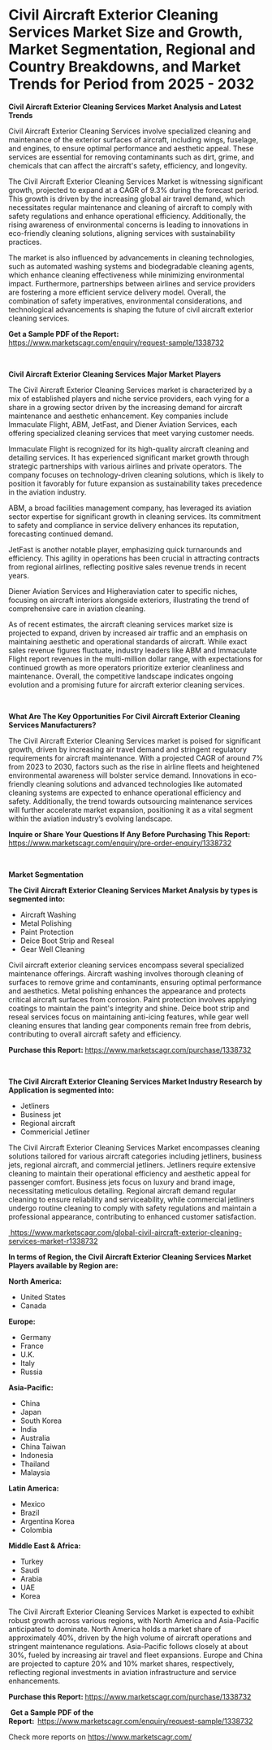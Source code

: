 <p><h1>Civil Aircraft Exterior Cleaning Services Market Size and Growth, Market Segmentation, Regional and Country Breakdowns, and Market Trends for Period from 2025 -  2032</h1></p><p><strong>Civil Aircraft Exterior Cleaning Services Market Analysis and Latest Trends</strong></p>
<p><p>Civil Aircraft Exterior Cleaning Services involve specialized cleaning and maintenance of the exterior surfaces of aircraft, including wings, fuselage, and engines, to ensure optimal performance and aesthetic appeal. These services are essential for removing contaminants such as dirt, grime, and chemicals that can affect the aircraft's safety, efficiency, and longevity.</p><p>The Civil Aircraft Exterior Cleaning Services Market is witnessing significant growth, projected to expand at a CAGR of 9.3% during the forecast period. This growth is driven by the increasing global air travel demand, which necessitates regular maintenance and cleaning of aircraft to comply with safety regulations and enhance operational efficiency. Additionally, the rising awareness of environmental concerns is leading to innovations in eco-friendly cleaning solutions, aligning services with sustainability practices.</p><p>The market is also influenced by advancements in cleaning technologies, such as automated washing systems and biodegradable cleaning agents, which enhance cleaning effectiveness while minimizing environmental impact. Furthermore, partnerships between airlines and service providers are fostering a more efficient service delivery model. Overall, the combination of safety imperatives, environmental considerations, and technological advancements is shaping the future of civil aircraft exterior cleaning services.</p></p>
<p><strong>Get a Sample PDF of the Report:&nbsp;</strong> <a href="https://www.marketscagr.com/enquiry/request-sample/1338732?utm_campaign=2648&utm_medium=2&utm_source=Github&utm_content=ia&utm_term=27032025&utm_id=civil-aircraft-exterior-cleaning-services">https://www.marketscagr.com/enquiry/request-sample/1338732</a></p>
<p>&nbsp;</p>
<p><strong>Civil Aircraft Exterior Cleaning Services Major Market Players</strong></p>
<p><p>The Civil Aircraft Exterior Cleaning Services market is characterized by a mix of established players and niche service providers, each vying for a share in a growing sector driven by the increasing demand for aircraft maintenance and aesthetic enhancement. Key companies include Immaculate Flight, ABM, JetFast, and Diener Aviation Services, each offering specialized cleaning services that meet varying customer needs.</p><p>Immaculate Flight is recognized for its high-quality aircraft cleaning and detailing services. It has experienced significant market growth through strategic partnerships with various airlines and private operators. The company focuses on technology-driven cleaning solutions, which is likely to position it favorably for future expansion as sustainability takes precedence in the aviation industry.</p><p>ABM, a broad facilities management company, has leveraged its aviation sector expertise for significant growth in cleaning services. Its commitment to safety and compliance in service delivery enhances its reputation, forecasting continued demand.</p><p>JetFast is another notable player, emphasizing quick turnarounds and efficiency. This agility in operations has been crucial in attracting contracts from regional airlines, reflecting positive sales revenue trends in recent years.</p><p>Diener Aviation Services and Higheraviation cater to specific niches, focusing on aircraft interiors alongside exteriors, illustrating the trend of comprehensive care in aviation cleaning.</p><p>As of recent estimates, the aircraft cleaning services market size is projected to expand, driven by increased air traffic and an emphasis on maintaining aesthetic and operational standards of aircraft. While exact sales revenue figures fluctuate, industry leaders like ABM and Immaculate Flight report revenues in the multi-million dollar range, with expectations for continued growth as more operators prioritize exterior cleanliness and maintenance. Overall, the competitive landscape indicates ongoing evolution and a promising future for aircraft exterior cleaning services.</p></p>
<p>&nbsp;</p>
<p><strong>What Are The Key Opportunities For Civil Aircraft Exterior Cleaning Services Manufacturers?</strong></p>
<p><p>The Civil Aircraft Exterior Cleaning Services market is poised for significant growth, driven by increasing air travel demand and stringent regulatory requirements for aircraft maintenance. With a projected CAGR of around 7% from 2023 to 2030, factors such as the rise in airline fleets and heightened environmental awareness will bolster service demand. Innovations in eco-friendly cleaning solutions and advanced technologies like automated cleaning systems are expected to enhance operational efficiency and safety. Additionally, the trend towards outsourcing maintenance services will further accelerate market expansion, positioning it as a vital segment within the aviation industry’s evolving landscape.</p></p>
<p><strong>Inquire or Share Your Questions If Any Before Purchasing This Report:</strong> <a href="https://www.marketscagr.com/enquiry/pre-order-enquiry/1338732?utm_campaign=2648&utm_medium=2&utm_source=Github&utm_content=ia&utm_term=27032025&utm_id=civil-aircraft-exterior-cleaning-services">https://www.marketscagr.com/enquiry/pre-order-enquiry/1338732</a></p>
<p>&nbsp;</p>
<p><strong>Market Segmentation</strong></p>
<p><strong>The Civil Aircraft Exterior Cleaning Services Market Analysis by types is segmented into:</strong></p>
<p><ul><li>Aircraft Washing</li><li>Metal Polishing</li><li>Paint Protection</li><li>Deice Boot Strip and Reseal</li><li>Gear Well Cleaning</li></ul></p>
<p><p>Civil aircraft exterior cleaning services encompass several specialized maintenance offerings. Aircraft washing involves thorough cleaning of surfaces to remove grime and contaminants, ensuring optimal performance and aesthetics. Metal polishing enhances the appearance and protects critical aircraft surfaces from corrosion. Paint protection involves applying coatings to maintain the paint's integrity and shine. Deice boot strip and reseal services focus on maintaining anti-icing features, while gear well cleaning ensures that landing gear components remain free from debris, contributing to overall aircraft safety and efficiency.</p></p>
<p><strong>Purchase this Report:&nbsp;</strong><a href="https://www.marketscagr.com/purchase/1338732?utm_campaign=2648&utm_medium=2&utm_source=Github&utm_content=ia&utm_term=27032025&utm_id=civil-aircraft-exterior-cleaning-services">https://www.marketscagr.com/purchase/1338732</a></p>
<p>&nbsp;</p>
<p><strong>The Civil Aircraft Exterior Cleaning Services Market Industry Research by Application is segmented into:</strong></p>
<p><ul><li>Jetliners</li><li>Business jet</li><li>Regional aircraft</li><li>Commericial Jetliner</li></ul></p>
<p><p>The Civil Aircraft Exterior Cleaning Services Market encompasses cleaning solutions tailored for various aircraft categories including jetliners, business jets, regional aircraft, and commercial jetliners. Jetliners require extensive cleaning to maintain their operational efficiency and aesthetic appeal for passenger comfort. Business jets focus on luxury and brand image, necessitating meticulous detailing. Regional aircraft demand regular cleaning to ensure reliability and serviceability, while commercial jetliners undergo routine cleaning to comply with safety regulations and maintain a professional appearance, contributing to enhanced customer satisfaction.</p></p>
<p><a href="https://www.marketscagr.com/global-civil-aircraft-exterior-cleaning-services-market-r1338732?utm_campaign=2648&utm_medium=2&utm_source=Github&utm_content=ia&utm_term=27032025&utm_id=civil-aircraft-exterior-cleaning-services">&nbsp;https://www.marketscagr.com/global-civil-aircraft-exterior-cleaning-services-market-r1338732</a></p>
<p><strong>In terms of Region, the Civil Aircraft Exterior Cleaning Services Market Players available by Region are:</strong></p>
<p>
    <p> <strong> North America: </strong>
        <ul>
            <li>United States</li>
            <li>Canada</li>
        </ul>
        </p> 
    <p> <strong> Europe: </strong>
        <ul>
            <li>Germany</li>
            <li>France</li>
            <li>U.K.</li>
            <li>Italy</li>
            <li>Russia</li>
        </ul>
        </p> 
    <p> <strong> Asia-Pacific: </strong>
        <ul>
            <li>China</li>
            <li>Japan</li>
            <li>South Korea</li>
            <li>India</li>
            <li>Australia</li>
            <li>China Taiwan</li>
            <li>Indonesia</li>
            <li>Thailand</li>
            <li>Malaysia</li>
        </ul>
        </p> 
    <p> <strong> Latin America: </strong>
        <ul>
            <li>Mexico</li>
            <li>Brazil</li>
            <li>Argentina Korea</li>
            <li>Colombia</li>
        </ul>
        </p> 
    <p> <strong> Middle East & Africa: </strong>
        <ul>
            <li>Turkey</li>
            <li>Saudi</li>
            <li>Arabia</li>
            <li>UAE</li>
            <li>Korea</li>
        </ul>
    </p>
    </p>
<p><p>The Civil Aircraft Exterior Cleaning Services Market is expected to exhibit robust growth across various regions, with North America and Asia-Pacific anticipated to dominate. North America holds a market share of approximately 40%, driven by the high volume of aircraft operations and stringent maintenance regulations. Asia-Pacific follows closely at about 30%, fueled by increasing air travel and fleet expansions. Europe and China are projected to capture 20% and 10% market shares, respectively, reflecting regional investments in aviation infrastructure and service enhancements.</p></p>
<p><strong>Purchase this Report: </strong><a href="https://www.marketscagr.com/purchase/1338732?utm_campaign=2648&utm_medium=2&utm_source=Github&utm_content=ia&utm_term=27032025&utm_id=civil-aircraft-exterior-cleaning-services">https://www.marketscagr.com/purchase/1338732</a></p>
<p>&nbsp;<strong>Get a Sample PDF of the Report:&nbsp;&nbsp;</strong><a href="https://www.marketscagr.com/enquiry/request-sample/1338732?utm_campaign=2648&utm_medium=2&utm_source=Github&utm_content=ia&utm_term=27032025&utm_id=civil-aircraft-exterior-cleaning-services">https://www.marketscagr.com/enquiry/request-sample/1338732</a></p>
<p><strong></strong></p>
<p>Check more reports on <a href="https://www.marketscagr.com/?utm_campaign=2648&utm_medium=2&utm_source=Github&utm_content=ia&utm_term=27032025&utm_id=civil-aircraft-exterior-cleaning-services">https://www.marketscagr.com/</a></p>